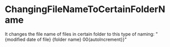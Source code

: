 # ChangingFileNameToCertainFolderName
It changes the file name of files in certain folder to this type of naming: 
"{modified date of file} {folder name} 00{autoIncrement}}"
